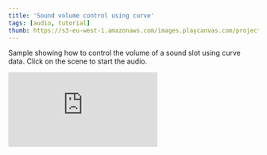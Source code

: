 ```yaml
---
title: 'Sound volume control using curve'
tags: [audio, tutorial]
thumb: https://s3-eu-west-1.amazonaws.com/images.playcanvas.com/projects/12/436116/1F5514-image-75.jpg
---
```


Sample showing how to control the volume of a sound slot using curve data. Click on the scene to start the audio.
<div className="iframe-container">
    <iframe loading="lazy" src="https://playcanv.as/p/hmRciuNn/" title="Sound volume control using curve" webkitallowfullscreen="true" mozallowfullscreen="true" allow="autoplay" allowfullscreen="true" allowvr="" scrolling="no" frameborder="0" />
</div>
